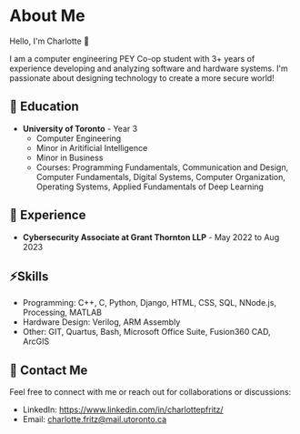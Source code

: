 # About Me

Hello, I'm Charlotte 🌼

I am a computer engineering PEY Co-op student with 3+ years of experience developing and analyzing software and hardware systems. I'm passionate about designing technology to create a more secure world!

## 🌟 Education

- **University of Toronto** - Year 3
  - Computer Engineering
  - Minor in Aritificial Intelligence
  - Minor in Business
  - Courses: Programming Fundamentals, Communication and Design, Computer Fundamentals, Digital
Systems, Computer Organization, Operating Systems, Applied Fundamentals of Deep Learning

## 💼 Experience

- **Cybersecurity Associate at Grant Thornton LLP** - May 2022 to Aug 2023


## ⚡️Skills

- Programming: C++, C, Python, Django, HTML, CSS, SQL, NNode.js, Processing, MATLAB 
- Hardware Design: Verilog, ARM Assembly
- Other: GIT, Quartus, Bash, Microsoft Office Suite, Fusion360 CAD, ArcGIS

## 🔗 Contact Me

Feel free to connect with me or reach out for collaborations or discussions:

- LinkedIn: https://www.linkedin.com/in/charlottepfritz/
- Email: charlotte.fritz@mail.utoronto.ca

